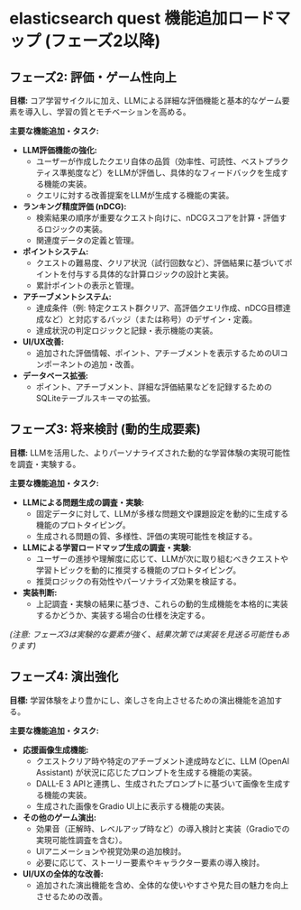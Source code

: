 # elasticsearch quest 機能追加ロードマップ (フェーズ2以降)

## フェーズ2: 評価・ゲーム性向上

**目標:** コア学習サイクルに加え、LLMによる詳細な評価機能と基本的なゲーム要素を導入し、学習の質とモチベーションを高める。

**主要な機能追加・タスク:**

* **LLM評価機能の強化:**
    * ユーザーが作成したクエリ自体の品質（効率性、可読性、ベストプラクティス準拠度など）をLLMが評価し、具体的なフィードバックを生成する機能の実装。
    * クエリに対する改善提案をLLMが生成する機能の実装。
* **ランキング精度評価 (nDCG):**
    * 検索結果の順序が重要なクエスト向けに、nDCGスコアを計算・評価するロジックの実装。
    * 関連度データの定義と管理。
* **ポイントシステム:**
    * クエストの難易度、クリア状況（試行回数など）、評価結果に基づいてポイントを付与する具体的な計算ロジックの設計と実装。
    * 累計ポイントの表示と管理。
* **アチーブメントシステム:**
    * 達成条件（例: 特定クエスト群クリア、高評価クエリ作成、nDCG目標達成など）と対応するバッジ（または称号）のデザイン・定義。
    * 達成状況の判定ロジックと記録・表示機能の実装。
* **UI/UX改善:**
    * 追加された評価情報、ポイント、アチーブメントを表示するためのUIコンポーネントの追加・改善。
* **データベース拡張:**
    * ポイント、アチーブメント、詳細な評価結果などを記録するためのSQLiteテーブルスキーマの拡張。

## フェーズ3: 将来検討 (動的生成要素)

**目標:** LLMを活用した、よりパーソナライズされた動的な学習体験の実現可能性を調査・実験する。

**主要な機能追加・タスク:**

* **LLMによる問題生成の調査・実験:**
    * 固定データに対して、LLMが多様な問題文や課題設定を動的に生成する機能のプロトタイピング。
    * 生成される問題の質、多様性、評価の実現可能性を検証する。
* **LLMによる学習ロードマップ生成の調査・実験:**
    * ユーザーの進捗や理解度に応じて、LLMが次に取り組むべきクエストや学習トピックを動的に推奨する機能のプロトタイピング。
    * 推奨ロジックの有効性やパーソナライズ効果を検証する。
* **実装判断:**
    * 上記調査・実験の結果に基づき、これらの動的生成機能を本格的に実装するかどうか、実装する場合の仕様を決定する。

*(注意: フェーズ3は実験的な要素が強く、結果次第では実装を見送る可能性もあります)*

## フェーズ4: 演出強化

**目標:** 学習体験をより豊かにし、楽しさを向上させるための演出機能を追加する。

**主要な機能追加・タスク:**

* **応援画像生成機能:**
    * クエストクリア時や特定のアチーブメント達成時などに、LLM (OpenAI Assistant) が状況に応じたプロンプトを生成する機能の実装。
    * DALL-E 3 APIと連携し、生成されたプロンプトに基づいて画像を生成する機能の実装。
    * 生成された画像をGradio UI上に表示する機能の実装。
* **その他のゲーム演出:**
    * 効果音（正解時、レベルアップ時など）の導入検討と実装（Gradioでの実現可能性調査を含む）。
    * UIアニメーションや視覚効果の追加検討。
    * 必要に応じて、ストーリー要素やキャラクター要素の導入検討。
* **UI/UXの全体的な改善:**
    * 追加された演出機能を含め、全体的な使いやすさや見た目の魅力を向上させるための改善。

